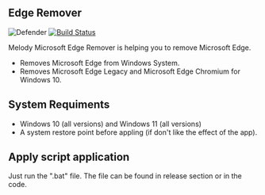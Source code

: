 ## Edge Remover

![Defender](https://cdn.mos.cms.futurecdn.net/Q8BL6jhiaPNd9AVd4kaogK-970-80.png.webp)
[![Build Status](https://travis-ci.org/joemccann/dillinger.svg?branch=master)](https://travis-ci.org/joemccann/dillinger)

Melody Microsoft Edge Remover is helping you to remove Microsoft Edge.

- Removes Microsoft Edge from Windows System.
- Removes Microsoft Edge Legacy and Microsoft Edge Chromium for Windows 10.

## System Requiments

 - Windows 10 (all versions) and Windows 11 (all versions)
- A system restore point before appling (if don't like the effect of the app).

## Apply script application

Just run the ".bat" file. The file can be found in release section or in the code.

